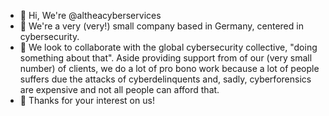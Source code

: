 - 👋 Hi, We're @altheacyberservices
- 👀 We're a very (very!) small company based in Germany, centered in cybersecurity.
- 💞️ We look to collaborate with the global cybersecurity collective, "doing something about that".  Aside providing support from of our (very small number) of clients,  we do a lot of pro bono work because a lot of people  suffers due the attacks of cyberdelinquents and, sadly, cyberforensics are expensive and not all people can afford that. 
- 👋 Thanks for your interest on us!
<!---
altheacyberservices/altheacyberservices is a ✨ special ✨ repository because its `README.md` (this file) appears on your GitHub profile.
You can click the Preview link to take a look at your changes.
--->
